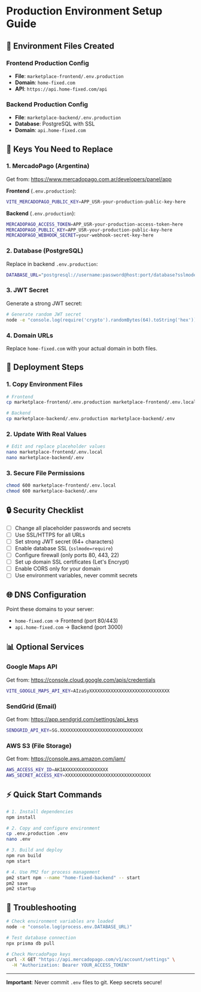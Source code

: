 # Production Environment Setup Guide

## 🔐 Environment Files Created

### Frontend Production Config
- **File**: `marketplace-frontend/.env.production`
- **Domain**: `home-fixed.com` 
- **API**: `https://api.home-fixed.com/api`

### Backend Production Config  
- **File**: `marketplace-backend/.env.production`
- **Database**: PostgreSQL with SSL
- **Domain**: `api.home-fixed.com`

## 🔑 Keys You Need to Replace

### 1. MercadoPago (Argentina)
Get from: https://www.mercadopago.com.ar/developers/panel/app

**Frontend** (`.env.production`):
```bash
VITE_MERCADOPAGO_PUBLIC_KEY=APP_USR-your-production-public-key-here
```

**Backend** (`.env.production`):
```bash
MERCADOPAGO_ACCESS_TOKEN=APP_USR-your-production-access-token-here
MERCADOPAGO_PUBLIC_KEY=APP_USR-your-production-public-key-here
MERCADOPAGO_WEBHOOK_SECRET=your-webhook-secret-key-here
```

### 2. Database (PostgreSQL)
Replace in backend `.env.production`:
```bash
DATABASE_URL="postgresql://username:password@host:port/database?sslmode=require"
```

### 3. JWT Secret
Generate a strong JWT secret:
```bash
# Generate random JWT secret
node -e "console.log(require('crypto').randomBytes(64).toString('hex'))"
```

### 4. Domain URLs
Replace `home-fixed.com` with your actual domain in both files.

## 🚀 Deployment Steps

### 1. Copy Environment Files
```bash
# Frontend
cp marketplace-frontend/.env.production marketplace-frontend/.env.local

# Backend  
cp marketplace-backend/.env.production marketplace-backend/.env
```

### 2. Update With Real Values
```bash
# Edit and replace placeholder values
nano marketplace-frontend/.env.local
nano marketplace-backend/.env
```

### 3. Secure File Permissions
```bash
chmod 600 marketplace-frontend/.env.local
chmod 600 marketplace-backend/.env
```

## 🔒 Security Checklist

- [ ] Change all placeholder passwords and secrets
- [ ] Use SSL/HTTPS for all URLs
- [ ] Set strong JWT secret (64+ characters)
- [ ] Enable database SSL (`sslmode=require`)
- [ ] Configure firewall (only ports 80, 443, 22)
- [ ] Set up domain SSL certificates (Let's Encrypt)
- [ ] Enable CORS only for your domain
- [ ] Use environment variables, never commit secrets

## 🌐 DNS Configuration

Point these domains to your server:
- `home-fixed.com` → Frontend (port 80/443)
- `api.home-fixed.com` → Backend (port 3000)

## 📊 Optional Services

### Google Maps API
Get from: https://console.cloud.google.com/apis/credentials
```bash
VITE_GOOGLE_MAPS_API_KEY=AIzaSyXXXXXXXXXXXXXXXXXXXXXXXXXXXXXX
```

### SendGrid (Email)
Get from: https://app.sendgrid.com/settings/api_keys
```bash
SENDGRID_API_KEY=SG.XXXXXXXXXXXXXXXXXXXXXXXXXXXXXXX
```

### AWS S3 (File Storage)
Get from: https://console.aws.amazon.com/iam/
```bash
AWS_ACCESS_KEY_ID=AKIAXXXXXXXXXXXXXXXX
AWS_SECRET_ACCESS_KEY=XXXXXXXXXXXXXXXXXXXXXXXXXXXXXXXX
```

## ⚡ Quick Start Commands

```bash
# 1. Install dependencies
npm install

# 2. Copy and configure environment
cp .env.production .env
nano .env

# 3. Build and deploy
npm run build
npm start

# 4. Use PM2 for process management
pm2 start npm --name "home-fixed-backend" -- start
pm2 save
pm2 startup
```

## 🐛 Troubleshooting

```bash
# Check environment variables are loaded
node -e "console.log(process.env.DATABASE_URL)"

# Test database connection
npx prisma db pull

# Check MercadoPago keys
curl -X GET "https://api.mercadopago.com/v1/account/settings" \
  -H "Authorization: Bearer YOUR_ACCESS_TOKEN"
```

---
**Important**: Never commit `.env` files to git. Keep secrets secure!